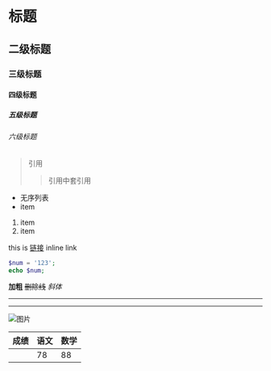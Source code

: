# 标题
## 二级标题
### 三级标题
#### 四级标题
##### 五级标题
###### 六级标题
> 引用 
>> 引用中套引用

* 无序列表
* item

1. item
2. item

this is [链接](https:// "Title") inline link

```php
$num = '123';
echo $num;
```

**加粗**
~~删除线~~
*斜体*

---
***

![图片](http://myappcdn.com/stamp_file/static/4678-main.png)

| 成绩 | 语文 | 数学
| ---- | ---- | ----
| | 78| 88|